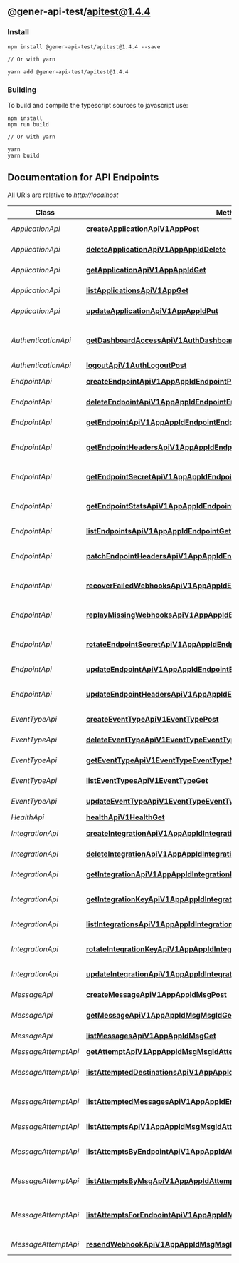 ## @gener-api-test/apitest@1.4.4

### Install

```
npm install @gener-api-test/apitest@1.4.4 --save

// Or with yarn

yarn add @gener-api-test/apitest@1.4.4

```

### Building

To build and compile the typescript sources to javascript use:
```
npm install
npm run build

// Or with yarn

yarn
yarn build
```

## Documentation for API Endpoints

All URIs are relative to *http://localhost*

Class | Method | HTTP request | Description
------------ | ------------- | ------------- | -------------
*ApplicationApi* | [**createApplicationApiV1AppPost**](ApplicationApi.md#createapplicationapiv1apppost) | **POST** /api/v1/app/ | Create Application
*ApplicationApi* | [**deleteApplicationApiV1AppAppIdDelete**](ApplicationApi.md#deleteapplicationapiv1appappiddelete) | **DELETE** /api/v1/app/{app_id}/ | Delete Application
*ApplicationApi* | [**getApplicationApiV1AppAppIdGet**](ApplicationApi.md#getapplicationapiv1appappidget) | **GET** /api/v1/app/{app_id}/ | Get Application
*ApplicationApi* | [**listApplicationsApiV1AppGet**](ApplicationApi.md#listapplicationsapiv1appget) | **GET** /api/v1/app/ | List Applications
*ApplicationApi* | [**updateApplicationApiV1AppAppIdPut**](ApplicationApi.md#updateapplicationapiv1appappidput) | **PUT** /api/v1/app/{app_id}/ | Update Application
*AuthenticationApi* | [**getDashboardAccessApiV1AuthDashboardAccessAppIdPost**](AuthenticationApi.md#getdashboardaccessapiv1authdashboardaccessappidpost) | **POST** /api/v1/auth/dashboard-access/{app_id}/ | Get Consumer App Portal Access
*AuthenticationApi* | [**logoutApiV1AuthLogoutPost**](AuthenticationApi.md#logoutapiv1authlogoutpost) | **POST** /api/v1/auth/logout/ | Logout
*EndpointApi* | [**createEndpointApiV1AppAppIdEndpointPost**](EndpointApi.md#createendpointapiv1appappidendpointpost) | **POST** /api/v1/app/{app_id}/endpoint/ | Create Endpoint
*EndpointApi* | [**deleteEndpointApiV1AppAppIdEndpointEndpointIdDelete**](EndpointApi.md#deleteendpointapiv1appappidendpointendpointiddelete) | **DELETE** /api/v1/app/{app_id}/endpoint/{endpoint_id}/ | Delete Endpoint
*EndpointApi* | [**getEndpointApiV1AppAppIdEndpointEndpointIdGet**](EndpointApi.md#getendpointapiv1appappidendpointendpointidget) | **GET** /api/v1/app/{app_id}/endpoint/{endpoint_id}/ | Get Endpoint
*EndpointApi* | [**getEndpointHeadersApiV1AppAppIdEndpointEndpointIdHeadersGet**](EndpointApi.md#getendpointheadersapiv1appappidendpointendpointidheadersget) | **GET** /api/v1/app/{app_id}/endpoint/{endpoint_id}/headers/ | Get Endpoint Headers
*EndpointApi* | [**getEndpointSecretApiV1AppAppIdEndpointEndpointIdSecretGet**](EndpointApi.md#getendpointsecretapiv1appappidendpointendpointidsecretget) | **GET** /api/v1/app/{app_id}/endpoint/{endpoint_id}/secret/ | Get Endpoint Secret
*EndpointApi* | [**getEndpointStatsApiV1AppAppIdEndpointEndpointIdStatsGet**](EndpointApi.md#getendpointstatsapiv1appappidendpointendpointidstatsget) | **GET** /api/v1/app/{app_id}/endpoint/{endpoint_id}/stats/ | Get Endpoint Stats
*EndpointApi* | [**listEndpointsApiV1AppAppIdEndpointGet**](EndpointApi.md#listendpointsapiv1appappidendpointget) | **GET** /api/v1/app/{app_id}/endpoint/ | List Endpoints
*EndpointApi* | [**patchEndpointHeadersApiV1AppAppIdEndpointEndpointIdHeadersPatch**](EndpointApi.md#patchendpointheadersapiv1appappidendpointendpointidheaderspatch) | **PATCH** /api/v1/app/{app_id}/endpoint/{endpoint_id}/headers/ | Patch Endpoint Headers
*EndpointApi* | [**recoverFailedWebhooksApiV1AppAppIdEndpointEndpointIdRecoverPost**](EndpointApi.md#recoverfailedwebhooksapiv1appappidendpointendpointidrecoverpost) | **POST** /api/v1/app/{app_id}/endpoint/{endpoint_id}/recover/ | Recover Failed Webhooks
*EndpointApi* | [**replayMissingWebhooksApiV1AppAppIdEndpointEndpointIdReplayMissingPost**](EndpointApi.md#replaymissingwebhooksapiv1appappidendpointendpointidreplaymissingpost) | **POST** /api/v1/app/{app_id}/endpoint/{endpoint_id}/replay-missing/ | Replay Missing Webhooks
*EndpointApi* | [**rotateEndpointSecretApiV1AppAppIdEndpointEndpointIdSecretRotatePost**](EndpointApi.md#rotateendpointsecretapiv1appappidendpointendpointidsecretrotatepost) | **POST** /api/v1/app/{app_id}/endpoint/{endpoint_id}/secret/rotate/ | Rotate Endpoint Secret
*EndpointApi* | [**updateEndpointApiV1AppAppIdEndpointEndpointIdPut**](EndpointApi.md#updateendpointapiv1appappidendpointendpointidput) | **PUT** /api/v1/app/{app_id}/endpoint/{endpoint_id}/ | Update Endpoint
*EndpointApi* | [**updateEndpointHeadersApiV1AppAppIdEndpointEndpointIdHeadersPut**](EndpointApi.md#updateendpointheadersapiv1appappidendpointendpointidheadersput) | **PUT** /api/v1/app/{app_id}/endpoint/{endpoint_id}/headers/ | Update Endpoint Headers
*EventTypeApi* | [**createEventTypeApiV1EventTypePost**](EventTypeApi.md#createeventtypeapiv1eventtypepost) | **POST** /api/v1/event-type/ | Create Event Type
*EventTypeApi* | [**deleteEventTypeApiV1EventTypeEventTypeNameDelete**](EventTypeApi.md#deleteeventtypeapiv1eventtypeeventtypenamedelete) | **DELETE** /api/v1/event-type/{event_type_name}/ | Archive Event Type
*EventTypeApi* | [**getEventTypeApiV1EventTypeEventTypeNameGet**](EventTypeApi.md#geteventtypeapiv1eventtypeeventtypenameget) | **GET** /api/v1/event-type/{event_type_name}/ | Get Event Type
*EventTypeApi* | [**listEventTypesApiV1EventTypeGet**](EventTypeApi.md#listeventtypesapiv1eventtypeget) | **GET** /api/v1/event-type/ | List Event Types
*EventTypeApi* | [**updateEventTypeApiV1EventTypeEventTypeNamePut**](EventTypeApi.md#updateeventtypeapiv1eventtypeeventtypenameput) | **PUT** /api/v1/event-type/{event_type_name}/ | Update Event Type
*HealthApi* | [**healthApiV1HealthGet**](HealthApi.md#healthapiv1healthget) | **GET** /api/v1/health/ | Health
*IntegrationApi* | [**createIntegrationApiV1AppAppIdIntegrationPost**](IntegrationApi.md#createintegrationapiv1appappidintegrationpost) | **POST** /api/v1/app/{app_id}/integration/ | Create Integration
*IntegrationApi* | [**deleteIntegrationApiV1AppAppIdIntegrationIntegIdDelete**](IntegrationApi.md#deleteintegrationapiv1appappidintegrationintegiddelete) | **DELETE** /api/v1/app/{app_id}/integration/{integ_id}/ | Delete Integration
*IntegrationApi* | [**getIntegrationApiV1AppAppIdIntegrationIntegIdGet**](IntegrationApi.md#getintegrationapiv1appappidintegrationintegidget) | **GET** /api/v1/app/{app_id}/integration/{integ_id}/ | Get Integration
*IntegrationApi* | [**getIntegrationKeyApiV1AppAppIdIntegrationIntegIdKeyGet**](IntegrationApi.md#getintegrationkeyapiv1appappidintegrationintegidkeyget) | **GET** /api/v1/app/{app_id}/integration/{integ_id}/key/ | Get Integration Key
*IntegrationApi* | [**listIntegrationsApiV1AppAppIdIntegrationGet**](IntegrationApi.md#listintegrationsapiv1appappidintegrationget) | **GET** /api/v1/app/{app_id}/integration/ | List Integrations
*IntegrationApi* | [**rotateIntegrationKeyApiV1AppAppIdIntegrationIntegIdKeyRotatePost**](IntegrationApi.md#rotateintegrationkeyapiv1appappidintegrationintegidkeyrotatepost) | **POST** /api/v1/app/{app_id}/integration/{integ_id}/key/rotate/ | Rotate Integration Key
*IntegrationApi* | [**updateIntegrationApiV1AppAppIdIntegrationIntegIdPut**](IntegrationApi.md#updateintegrationapiv1appappidintegrationintegidput) | **PUT** /api/v1/app/{app_id}/integration/{integ_id}/ | Update Integration
*MessageApi* | [**createMessageApiV1AppAppIdMsgPost**](MessageApi.md#createmessageapiv1appappidmsgpost) | **POST** /api/v1/app/{app_id}/msg/ | Create Message
*MessageApi* | [**getMessageApiV1AppAppIdMsgMsgIdGet**](MessageApi.md#getmessageapiv1appappidmsgmsgidget) | **GET** /api/v1/app/{app_id}/msg/{msg_id}/ | Get Message
*MessageApi* | [**listMessagesApiV1AppAppIdMsgGet**](MessageApi.md#listmessagesapiv1appappidmsgget) | **GET** /api/v1/app/{app_id}/msg/ | List Messages
*MessageAttemptApi* | [**getAttemptApiV1AppAppIdMsgMsgIdAttemptAttemptIdGet**](MessageAttemptApi.md#getattemptapiv1appappidmsgmsgidattemptattemptidget) | **GET** /api/v1/app/{app_id}/msg/{msg_id}/attempt/{attempt_id}/ | Get Attempt
*MessageAttemptApi* | [**listAttemptedDestinationsApiV1AppAppIdMsgMsgIdEndpointGet**](MessageAttemptApi.md#listattempteddestinationsapiv1appappidmsgmsgidendpointget) | **GET** /api/v1/app/{app_id}/msg/{msg_id}/endpoint/ | List Attempted Destinations
*MessageAttemptApi* | [**listAttemptedMessagesApiV1AppAppIdEndpointEndpointIdMsgGet**](MessageAttemptApi.md#listattemptedmessagesapiv1appappidendpointendpointidmsgget) | **GET** /api/v1/app/{app_id}/endpoint/{endpoint_id}/msg/ | List Attempted Messages
*MessageAttemptApi* | [**listAttemptsApiV1AppAppIdMsgMsgIdAttemptGet**](MessageAttemptApi.md#listattemptsapiv1appappidmsgmsgidattemptget) | **GET** /api/v1/app/{app_id}/msg/{msg_id}/attempt/ | List Attempts
*MessageAttemptApi* | [**listAttemptsByEndpointApiV1AppAppIdAttemptEndpointEndpointIdGet**](MessageAttemptApi.md#listattemptsbyendpointapiv1appappidattemptendpointendpointidget) | **GET** /api/v1/app/{app_id}/attempt/endpoint/{endpoint_id}/ | List Attempts By Endpoint
*MessageAttemptApi* | [**listAttemptsByMsgApiV1AppAppIdAttemptMsgMsgIdGet**](MessageAttemptApi.md#listattemptsbymsgapiv1appappidattemptmsgmsgidget) | **GET** /api/v1/app/{app_id}/attempt/msg/{msg_id}/ | List Attempts By Msg
*MessageAttemptApi* | [**listAttemptsForEndpointApiV1AppAppIdMsgMsgIdEndpointEndpointIdAttemptGet**](MessageAttemptApi.md#listattemptsforendpointapiv1appappidmsgmsgidendpointendpointidattemptget) | **GET** /api/v1/app/{app_id}/msg/{msg_id}/endpoint/{endpoint_id}/attempt/ | List Attempts For Endpoint
*MessageAttemptApi* | [**resendWebhookApiV1AppAppIdMsgMsgIdEndpointEndpointIdResendPost**](MessageAttemptApi.md#resendwebhookapiv1appappidmsgmsgidendpointendpointidresendpost) | **POST** /api/v1/app/{app_id}/msg/{msg_id}/endpoint/{endpoint_id}/resend/ | Resend Webhook

